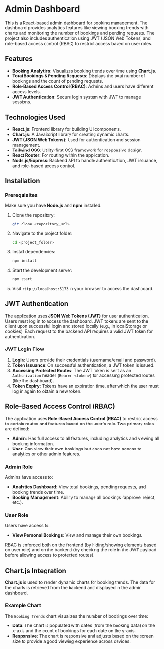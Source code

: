 # Admin Dashboard

This is a React-based admin dashboard for booking management. The dashboard provides analytics features like viewing booking trends with charts and monitoring the number of bookings and pending requests. The project also includes authentication using JWT (JSON Web Tokens) and role-based access control (RBAC) to restrict access based on user roles.

## Features

- **Booking Analytics**: Visualizes booking trends over time using **Chart.js**.
- **Total Bookings & Pending Requests**: Displays the total number of bookings and the count of pending requests.
- **Role-Based Access Control (RBAC)**: Admins and users have different access levels.
- **JWT Authentication**: Secure login system with JWT to manage sessions.

## Technologies Used

- **React.js**: Frontend library for building UI components.
- **Chart.js**: A JavaScript library for creating dynamic charts.
- **JWT (JSON Web Tokens)**: Used for authentication and session management.
- **Tailwind CSS**: Utility-first CSS framework for responsive design.
- **React Router**: For routing within the application.
- **Node.js/Express**: Backend API to handle authentication, JWT issuance, and role-based access control.

## Installation

### Prerequisites
Make sure you have **Node.js** and **npm** installed.

1. Clone the repository:
    ```bash
    git clone <repository_url>
    ```

2. Navigate to the project folder:
    ```bash
    cd <project_folder>
    ```

3. Install dependencies:
    ```bash
    npm install
    ```

4. Start the development server:
    ```bash
    npm start
    ```

5. Visit `http://localhost:5173` in your browser to access the dashboard.

## JWT Authentication

The application uses **JSON Web Tokens (JWT)** for user authentication. Users must log in to access the dashboard. JWT tokens are sent to the client upon successful login and stored locally (e.g., in localStorage or cookies). Each request to the backend API requires a valid JWT token for authentication.

### JWT Login Flow

1. **Login**: Users provide their credentials (username/email and password).
2. **Token Issuance**: On successful authentication, a JWT token is issued.
3. **Accessing Protected Routes**: The JWT token is sent as an `Authorization` header (`Bearer <token>`) for accessing protected routes (like the dashboard).
4. **Token Expiry**: Tokens have an expiration time, after which the user must log in again to obtain a new token.

## Role-Based Access Control (RBAC)

The application uses **Role-Based Access Control (RBAC)** to restrict access to certain routes and features based on the user's role. Two primary roles are defined:

- **Admin**: Has full access to all features, including analytics and viewing all booking information.
- **User**: Can view their own bookings but does not have access to analytics or other admin features.

### Admin Role

Admins have access to:

- **Analytics Dashboard**: View total bookings, pending requests, and booking trends over time.
- **Booking Management**: Ability to manage all bookings (approve, reject, etc.).

### User Role

Users have access to:

- **View Personal Bookings**: View and manage their own bookings.

RBAC is enforced both on the frontend (by hiding/showing elements based on user role) and on the backend (by checking the role in the JWT payload before allowing access to protected routes).

## Chart.js Integration

**Chart.js** is used to render dynamic charts for booking trends. The data for the charts is retrieved from the backend and displayed in the admin dashboard.

### Example Chart

The `Booking Trends` chart visualizes the number of bookings over time:

- **Data**: The chart is populated with dates (from the booking data) on the x-axis and the count of bookings for each date on the y-axis.
- **Responsive**: The chart is responsive and adjusts based on the screen size to provide a good viewing experience across devices.

